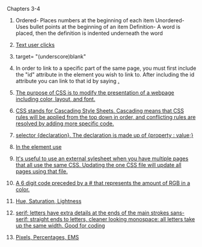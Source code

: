 Chapters 3-4
1. Ordered- Places numbers at the beginning of each item
   Unordered- Uses bullet points at the beginning of an item
   Definition- A word is placed, then the definition is indented underneath the word
2. <a href="Website URL"> Text user clicks </a>
3. target= "(underscore)blank"
4. In order to link to a specific part of the same page, you must first include the "id" attribute in the element you wish to link to. After including the id attribute you can link to that id by saying <a href ="#nameOfIdAttribute">.

1. The purpose of CSS is to modify the presentation of a webpage including color, layout, and font.
2. CSS stands for Cascading Style Sheets. Cascading means that CSS rules will be applied from the top down in order, and conflicting rules are resolved by adding more specific code.
3. selector {declaration}. The declaration is made up of {property : value;}
4. In the <head> element use <link href="pathToCSSFile"  type="text/css"  rel="stylesheet" />
5. It's useful to use an external sylesheet when you have multiple pages that all use the same CSS. Updating the one CSS file will update all pages using that file.
6. A 6 digit code preceded by a # that represents the amount of RGB in a color.
7. Hue, Saturation, Lightness
8. serif: letters have extra details at the ends of the main strokes
   sans-serif: straight ends to letters, cleaner looking
   monospace: all letters take up the same width. Good for coding
9. Pixels, Percentages, EMS
